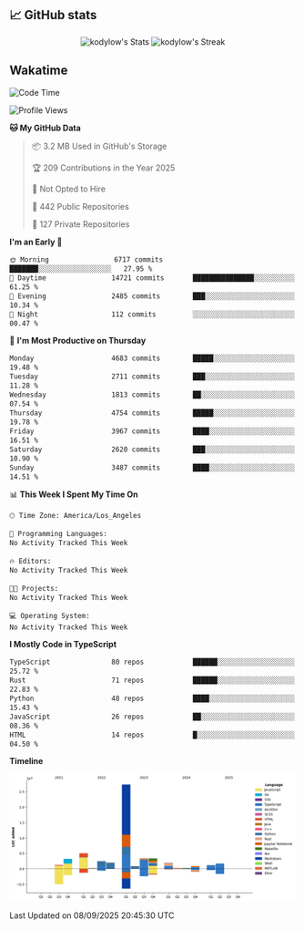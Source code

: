 ## 📈 GitHub stats
<!--START_SECTION:github-->
<div class="badges-githubstats">
  <p align="center">
    <img src="https://github-readme-stats.vercel.app/api?username=kodylow&theme=tokyonight&show_icons=true&hide_border=true&count_private=true" alt="kodylow's Stats" height="165">
    <img src="https://github-readme-streak-stats.herokuapp.com/?user=kodylow&theme=tokyonight&hide_border=true" alt="kodylow's Streak" height="165">
  </p>
</div>
<!--END_SECTION:github-->

## Wakatime 
<!--START_SECTION:waka-->
![Code Time](http://img.shields.io/badge/Code%20Time-1%2C294%20hrs%2031%20mins-blue)

![Profile Views](http://img.shields.io/badge/Profile%20Views-0-blue)

**🐱 My GitHub Data** 

> 📦 3.2 MB Used in GitHub's Storage 
 > 
> 🏆 209 Contributions in the Year 2025
 > 
> 🚫 Not Opted to Hire
 > 
> 📜 442 Public Repositories 
 > 
> 🔑 127 Private Repositories 
 > 
**I'm an Early 🐤** 

```text
🌞 Morning                6717 commits        ███████░░░░░░░░░░░░░░░░░░   27.95 % 
🌆 Daytime                14721 commits       ███████████████░░░░░░░░░░   61.25 % 
🌃 Evening                2485 commits        ███░░░░░░░░░░░░░░░░░░░░░░   10.34 % 
🌙 Night                  112 commits         ░░░░░░░░░░░░░░░░░░░░░░░░░   00.47 % 
```
📅 **I'm Most Productive on Thursday** 

```text
Monday                   4683 commits        █████░░░░░░░░░░░░░░░░░░░░   19.48 % 
Tuesday                  2711 commits        ███░░░░░░░░░░░░░░░░░░░░░░   11.28 % 
Wednesday                1813 commits        ██░░░░░░░░░░░░░░░░░░░░░░░   07.54 % 
Thursday                 4754 commits        █████░░░░░░░░░░░░░░░░░░░░   19.78 % 
Friday                   3967 commits        ████░░░░░░░░░░░░░░░░░░░░░   16.51 % 
Saturday                 2620 commits        ███░░░░░░░░░░░░░░░░░░░░░░   10.90 % 
Sunday                   3487 commits        ████░░░░░░░░░░░░░░░░░░░░░   14.51 % 
```


📊 **This Week I Spent My Time On** 

```text
🕑︎ Time Zone: America/Los_Angeles

💬 Programming Languages: 
No Activity Tracked This Week

🔥 Editors: 
No Activity Tracked This Week

🐱‍💻 Projects: 
No Activity Tracked This Week

💻 Operating System: 
No Activity Tracked This Week
```

**I Mostly Code in TypeScript** 

```text
TypeScript               80 repos            ██████░░░░░░░░░░░░░░░░░░░   25.72 % 
Rust                     71 repos            ██████░░░░░░░░░░░░░░░░░░░   22.83 % 
Python                   48 repos            ████░░░░░░░░░░░░░░░░░░░░░   15.43 % 
JavaScript               26 repos            ██░░░░░░░░░░░░░░░░░░░░░░░   08.36 % 
HTML                     14 repos            █░░░░░░░░░░░░░░░░░░░░░░░░   04.50 % 
```



**Timeline**

![Lines of Code chart](https://raw.githubusercontent.com/Kodylow/Kodylow/master/assets/bar_graph.png)


 Last Updated on 08/09/2025 20:45:30 UTC
<!--END_SECTION:waka-->
